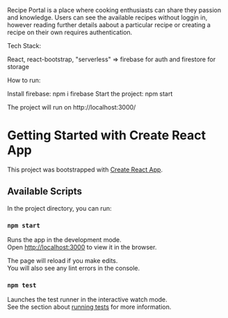 Recipe Portal is a place where cooking enthusiasts can share they passion and knowledge. Users can see the available recipes without loggin in, however reading further details aabout a particular recipe or creating a recipe on their own requires authentication.

Tech Stack:

React,
react-bootstrap,
"serverless" => firebase for auth and firestore for storage

How to run:

Install firebase: npm i firebase
Start the project: npm start

The project will run on http://localhost:3000/



# Getting Started with Create React App

This project was bootstrapped with [Create React App](https://github.com/facebook/create-react-app).

## Available Scripts

In the project directory, you can run:

### `npm start`

Runs the app in the development mode.\
Open [http://localhost:3000](http://localhost:3000) to view it in the browser.

The page will reload if you make edits.\
You will also see any lint errors in the console.

### `npm test`

Launches the test runner in the interactive watch mode.\
See the section about [running tests](https://facebook.github.io/create-react-app/docs/running-tests) for more information.


